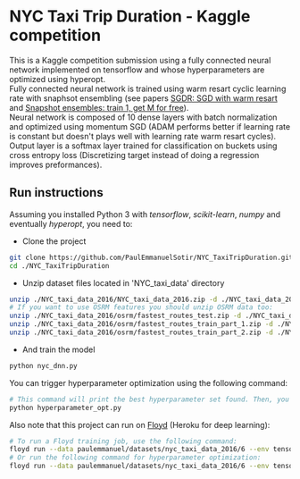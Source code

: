 # NYC Taxi Trip Duration - Kaggle competition

This is a Kaggle competition submission using a fully connected neural network implemented on tensorflow and whose hyperparameters are optimized using hyperopt.  
Fully connected neural network is trained using warm resart cyclic learning rate with snaphsot ensembling (see papers [SGDR: SGD with warm resart](https://arxiv.org/pdf/1608.03983.pdf) and [Snapshot ensembles: train 1, get M for free](https://openreview.net/pdf?id=BJYwwY9ll)).  
Neural network is composed of 10 dense layers with batch normalization and optimized using momentum SGD (ADAM performs better if learning rate is constant but doesn't plays well with learning rate warm resart cycles).  
Output layer is a softmax layer trained for classification on buckets using cross entropy loss (Discretizing target instead of doing a regression improves preformances).

## Run instructions

Assuming you installed Python 3 with *tensorflow*, *scikit-learn*, *numpy* and eventually *hyperopt*, you need to:  

- Clone the project

```bash
git clone https://github.com/PaulEmmanuelSotir/NYC_TaxiTripDuration.git
cd ./NYC_TaxiTripDuration
```

- Unzip dataset files located in 'NYC_taxi_data' directory

```bash
unzip ./NYC_taxi_data_2016/NYC_taxi_data_2016.zip -d ./NYC_taxi_data_2016/
# If you want to use OSRM features you should unzip OSRM data too:
unzip ./NYC_taxi_data_2016/osrm/fastest_routes_test.zip -d ./NYC_taxi_data_2016/osrm
unzip ./NYC_taxi_data_2016/osrm/fastest_routes_train_part_1.zip -d ./NYC_taxi_data_2016/osrm
unzip ./NYC_taxi_data_2016/osrm/fastest_routes_train_part_2.zip -d ./NYC_taxi_data_2016/osrm
```

- And train the model

```bash
python nyc_dnn.py
```

You can trigger hyperparameter optimization using the following command:

```bash
# This command will print the best hyperparameter set found. Then, you can edit nyc_dnn.py to use these hyperparameters.
python hyperparameter_opt.py
```

Also note that this project can run on [Floyd](https://www.floydhub.com/) (Heroku for deep learning):

```bash
# To run a Floyd training job, use the following command:
floyd run --data paulemmanuel/datasets/nyc_taxi_data_2016/6 --env tensorflow-1.3 --tensorboard --gpu "python nyc_dnn.py --floyd-job"
# Or run the following command for hyperparameter optimization:
floyd run --data paulemmanuel/datasets/nyc_taxi_data_2016/6 --env tensorflow-1.3 --tensorboard --gpu "python hyperparameter_opt.py --floyd-job"
```
